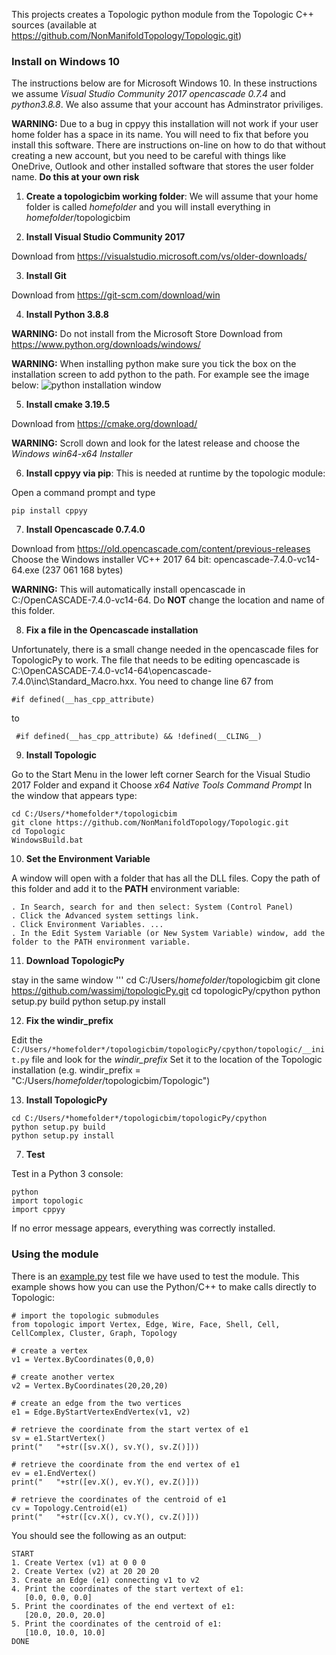 This projects creates a Topologic python module from the Topologic C++ sources (available at https://github.com/NonManifoldTopology/Topologic.git)

### Install on Windows 10

The instructions below are for Microsoft Windows 10. In these instructions we assume *Visual Studio Community 2017* *opencascade 0.7.4* and *python3.8.8*. We also assume that your account has Adminstrator priviliges.

**WARNING:** Due to a bug in cppyy this installation will not work if your user home folder has a space in its name. You will need to fix that before you install this software. There are instructions on-line on how to do that without creating a new account, but you need to be careful with things like OneDrive, Outlook and other installed software that stores the user folder name. **Do this at your own risk**

1. **Create a topologicbim working folder**: We will assume that your home folder is called *homefolder* and you will install everything in *homefolder*/topologicbim

2. **Install Visual Studio Community 2017**

Download from https://visualstudio.microsoft.com/vs/older-downloads/

3. **Install Git**

Download from https://git-scm.com/download/win

4. **Install Python 3.8.8**

**WARNING:** Do not install from the Microsoft Store
Download from https://www.python.org/downloads/windows/

**WARNING:** When installing python make sure you tick the box on the installation screen to add python to the path. For example see the image below:
![python installation window](https://blog.uvm.edu/tbplante/files/2020/07/path-install.png)

5. **Install cmake 3.19.5**

Download from https://cmake.org/download/

**WARNING:** Scroll down and look for the latest release and choose the *Windows win64-x64 Installer* 

6. **Install cppyy via pip**: This is needed at runtime by the topologic module:

Open a command prompt and type
```
pip install cppyy
```

7. **Install Opencascade 0.7.4.0**

Download from https://old.opencascade.com/content/previous-releases
Choose the Windows installer VC++ 2017 64 bit: opencascade-7.4.0-vc14-64.exe (237 061 168 bytes)

**WARNING:** This will automatically install opencascade in C:/OpenCASCADE-7.4.0-vc14-64. Do **NOT** change the location and name of this folder.

8. **Fix a file in the Opencascade installation**

Unfortunately, there is a small change needed in the opencascade files for TopologicPy to work. The file that needs to be editing opencascade is C:\OpenCASCADE-7.4.0-vc14-64\opencascade-7.4.0\inc\Standard_Macro.hxx. You need to change line 67 from 
```
#if defined(__has_cpp_attribute)
```
to 
```
 #if defined(__has_cpp_attribute) && !defined(__CLING__)
```

9. **Install Topologic**

Go to the Start Menu in the lower left corner
Search for the Visual Studio 2017 Folder and expand it
Choose *x64 Native Tools Command Prompt*
In the window that appears type:
```
cd C:/Users/*homefolder*/topologicbim
git clone https://github.com/NonManifoldTopology/Topologic.git
cd Topologic
WindowsBuild.bat
```
10. **Set the Environment Variable**

A window will open with a folder that has all the DLL files. Copy the path of this folder and add it to the **PATH** environment variable:
```
. In Search, search for and then select: System (Control Panel)
. Click the Advanced system settings link.
. Click Environment Variables. ...
. In the Edit System Variable (or New System Variable) window, add the folder to the PATH environment variable.
```
11. **Download TopologicPy**

stay in the same window
'''
cd C:/Users/*homefolder*/topologicbim
git clone https://github.com/wassimj/topologicPy.git
cd topologicPy/cpython
python setup.py build
python setup.py install

12. **Fix the windir_prefix**

Edit the ```C:/Users/*homefolder*/topologicbim/topologicPy/cpython/topologic/__init.py``` file and look for the *windir_prefix*
Set it to the location of the Topologic installation (e.g. windir_prefix = "C:/Users/*homefolder*/topologicbim/Topologic")

13. **Install TopologicPy**

```
cd C:/Users/*homefolder*/topologicbim/topologicPy/cpython
python setup.py build
python setup.py install
```

7. **Test**

Test in a Python 3 console:
```
python
import topologic
import cppyy
```
If no error message appears, everything was correctly installed.

### Using the module

There is an [example.py](C:/Users/*homefolder*/topologicbim/topologicPy/example.py) test file we have used to test the module. This example shows how you can use the Python/C++ to make calls directly to Topologic:

```
# import the topologic submodules
from topologic import Vertex, Edge, Wire, Face, Shell, Cell, CellComplex, Cluster, Graph, Topology

# create a vertex
v1 = Vertex.ByCoordinates(0,0,0) 

# create another vertex
v2 = Vertex.ByCoordinates(20,20,20)

# create an edge from the two vertices
e1 = Edge.ByStartVertexEndVertex(v1, v2)

# retrieve the coordinate from the start vertex of e1
sv = e1.StartVertex()
print("   "+str([sv.X(), sv.Y(), sv.Z()]))

# retrieve the coordinate from the end vertex of e1
ev = e1.EndVertex()
print("   "+str([ev.X(), ev.Y(), ev.Z()]))

# retrieve the coordinates of the centroid of e1
cv = Topology.Centroid(e1)
print("   "+str([cv.X(), cv.Y(), cv.Z()]))
```
You should see the following as an output:
```
START
1. Create Vertex (v1) at 0 0 0
2. Create Vertex (v2) at 20 20 20
3. Create an Edge (e1) connecting v1 to v2
4. Print the coordinates of the start vertext of e1:
   [0.0, 0.0, 0.0]
5. Print the coordinates of the end vertext of e1:
   [20.0, 20.0, 20.0]
5. Print the coordinates of the centroid of e1:
   [10.0, 10.0, 10.0]
DONE
```



